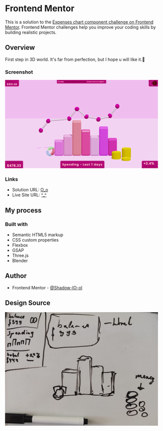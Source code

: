 # Frontend Mentor 

This is a solution to the [Expenses chart component challenge on Frontend Mentor](https://www.frontendmentor.io/challenges/expenses-chart-component-e7yJBUdjwt). Frontend Mentor challenges help you improve your coding skills by building realistic projects. 

## Overview

First step in 3D world. It's far from perfection, but I hope u will like it.🦊

### Screenshot

![](./screenshot.jpg)

### Links

- Solution URL: [O_o](https://github.com/Shadow-IO-oI/Expenses-chart-component)
- Live Site URL: [^_^](https://expenses-chart-component-woad.vercel.app/)

## My process

### Built with

- Semantic HTML5 markup
- CSS custom properties
- Flexbox
- GSAP
- Three.js
- Blender

## Author

- Frontend Mentor - [@Shadow-IO-oI](https://www.frontendmentor.io/profile/Shadow-IO-oI)

## Design Source 

![](./design.jpg)
